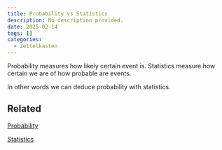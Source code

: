 ```yaml
---
title: Probability vs Statistics
description: No description provided.
date: 2025-02-14
tags: []
categories:
  - zettelkasten
---
```


Probability measures how likely certain event is. Statistics measure how certain we are of how probable are events. 

In other words we can deduce probability with statistics. 

## Related

[Probability](Probability.md)

[Statistics](Statistics.md)
